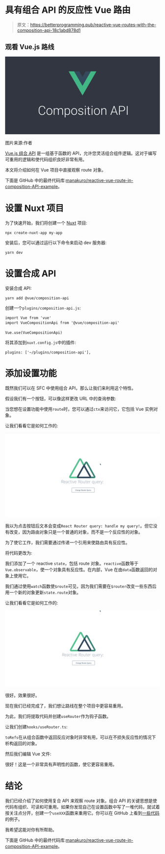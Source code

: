 # 具有组合 API 的反应性 Vue 路由

> 原文：<https://betterprogramming.pub/reactive-vue-routes-with-the-composition-api-18c1abd878d1>

## 观看 Vue.js 路线

![](img/b8927266d46447e233f5d01350b6491a.png)

图片来源:作者

[Vue.js 组合 API](https://vue-composition-api-rfc.netlify.com/#summary) 是一组基于函数的 API，允许您灵活组合组件逻辑。这对于编写可重用的逻辑和使代码组织良好非常有用。

本文将介绍如何在 Vue 项目中直接观察 route 对象。

下面是 GitHub 中的最终代码库:[manakuro/reactive-vue-route-in-composition-API-example](https://github.com/manakuro/reactive-vue-route-in-composition-api-example)。

# 设置 Nuxt 项目

为了快速开始，我们将创建一个 [Nuxt](https://nuxtjs.org/) 项目:

```
npx create-nuxt-app my-app
```

安装后，您可以通过运行以下命令来启动 dev 服务器:

```
yarn dev
```

# 设置合成 API

安装合成 API:

```
yarn add @vue/composition-api
```

创建一个`plugins/composition-api.js`:

```
import Vue from 'vue'
import VueCompositionApi from '@vue/composition-api'

Vue.use(VueCompositionApi)
```

将其添加到`nuxt.config.js`中的插件:

```
plugins: ['~/plugins/composition-api'],
```

# 添加设置功能

既然我们可以在 SFC 中使用组合 API，那么让我们来利用这个特性。

假设我们有一个按钮，可以像这样更改 URL 中的查询参数:

当您想在设置功能中使用`route`时，您可以通过`ctx`来访问它，它包括 Vue 实例对象。

让我们看看它是如何工作的:

![](img/6646082356aacee1e8a0c1d81f0a2a6b.png)

我以为点击按钮后文本会变成`React Router query: handle my query!`。但它没有改变，因为路由对象只是一个普通的对象，而不是一个反应性的对象。

为了使它工作，我们需要通过传递一个引用来使路由具有反应性。

将代码更改为:

我们添加了一个 reactive `state`，包括 route 对象。`reactive`函数等于`Vue.observable`，使一个对象具有反应性。在内部，Vue 在由`data`函数返回的对象上使用它。

我们通过使用`watch`函数使`$route`可见，因为我们需要在`$router`改变一些东西后用一个新的对象更新`state.route`对象。

让我们看看它是如何工作的:

![](img/ec2c9b404f66db3e945e2d7354a6fe7f.png)

很好。效果很好。

现在我们已经完成了，我们想让路线在整个项目中更容易重用。

为此，我们将提取代码并创建`useRouter`作为钩子函数。

让我们创建`hooks/useRouter.ts`:

`toRefs`在从组合函数中返回反应对象时非常有用，可以在不损失反应性的情况下析构返回的对象。

然后我们编辑 Vue 文件:

很好！这是一个非常具有声明性的函数，使它更容易重用。

# 结论

我们已经介绍了如何使用复合 API 来观察 route 对象。组合 API 的关键思想是使代码有组织、可读和可重用。如果你发现自己在设置函数中写了一堆代码，就试着按关注点分开，创建一个`useXXX`函数来重用它。你可以在 GitHub 上看到[一些代码](https://gist.github.com/yyx990803/8854f8f6a97631576c14b63c8acd8f2e)的例子。

我希望这能对你有所帮助。

下面是 GitHub 中的最终代码库:[manakuro/reactive-vue-route-in-composition-API-example](https://github.com/manakuro/reactive-vue-route-in-composition-api-example)。